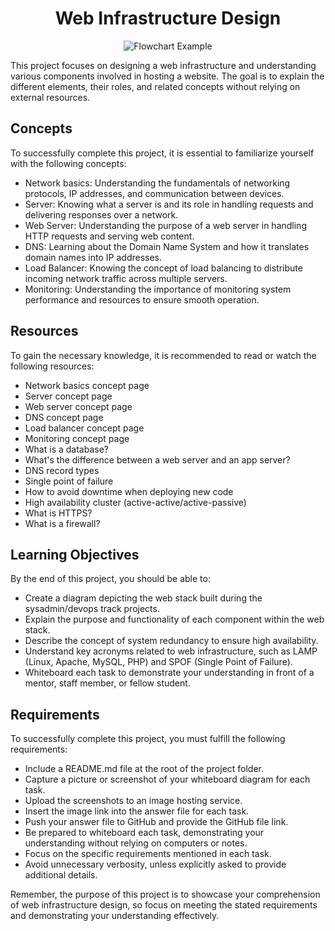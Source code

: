 <h1 align="center">Web Infrastructure Design</h1>
<p align="center">
  <img src="https://upload.wikimedia.org/wikipedia/commons/1/16/DDoS_Attack_GIF.gif" alt="Flowchart Example">
</p>
This project focuses on designing a web infrastructure and understanding various components involved in hosting a website. The goal is to explain the different elements, their roles, and related concepts without relying on external resources.

## Concepts

To successfully complete this project, it is essential to familiarize yourself with the following concepts:

- Network basics: Understanding the fundamentals of networking protocols, IP addresses, and communication between devices.
- Server: Knowing what a server is and its role in handling requests and delivering responses over a network.
- Web Server: Understanding the purpose of a web server in handling HTTP requests and serving web content.
- DNS: Learning about the Domain Name System and how it translates domain names into IP addresses.
- Load Balancer: Knowing the concept of load balancing to distribute incoming network traffic across multiple servers.
- Monitoring: Understanding the importance of monitoring system performance and resources to ensure smooth operation.

## Resources

To gain the necessary knowledge, it is recommended to read or watch the following resources:

- Network basics concept page
- Server concept page
- Web server concept page
- DNS concept page
- Load balancer concept page
- Monitoring concept page
- What is a database?
- What's the difference between a web server and an app server?
- DNS record types
- Single point of failure
- How to avoid downtime when deploying new code
- High availability cluster (active-active/active-passive)
- What is HTTPS?
- What is a firewall?

## Learning Objectives

By the end of this project, you should be able to:

- Create a diagram depicting the web stack built during the sysadmin/devops track projects.
- Explain the purpose and functionality of each component within the web stack.
- Describe the concept of system redundancy to ensure high availability.
- Understand key acronyms related to web infrastructure, such as LAMP (Linux, Apache, MySQL, PHP) and SPOF (Single Point of Failure).
- Whiteboard each task to demonstrate your understanding in front of a mentor, staff member, or fellow student.

## Requirements

To successfully complete this project, you must fulfill the following requirements:

- Include a README.md file at the root of the project folder.
- Capture a picture or screenshot of your whiteboard diagram for each task.
- Upload the screenshots to an image hosting service.
- Insert the image link into the answer file for each task.
- Push your answer file to GitHub and provide the GitHub file link.
- Be prepared to whiteboard each task, demonstrating your understanding without relying on computers or notes.
- Focus on the specific requirements mentioned in each task.
- Avoid unnecessary verbosity, unless explicitly asked to provide additional details.

Remember, the purpose of this project is to showcase your comprehension of web infrastructure design, so focus on meeting the stated requirements and demonstrating your understanding effectively.